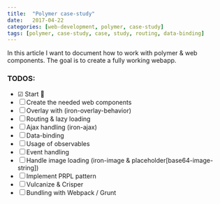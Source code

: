 ```yaml
---
title:  "Polymer case-study"
date:   2017-04-22
categories: [web-development, polymer, case-study]
tags: [polymer, case-study, case, study, routing, data-binding]
---
```


In this article I want to document how to work with polymer & web components.
The goal is to create a fully working webapp.

### TODOS:
- ☑︎ Start 💪
- ☐ Create the needed web components
- ☐ Overlay with (iron-overlay-behavior)
- ☐ Routing & lazy loading
- ☐ Ajax handling (iron-ajax)
- ☐ Data-binding
- ☐ Usage of observables
- ☐ Event handling
- ☐ Handle image loading (iron-image & placeholder[base64-image-string])
- ☐ Implement PRPL pattern
- ☐ Vulcanize & Crisper
- ☐ Bundling with Webpack / Grunt 
